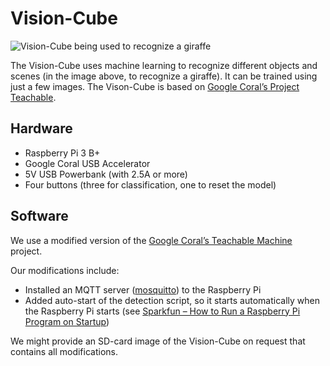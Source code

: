 # Vision-Cube

![Vision-Cube being used to recognize a giraffe](https://user-images.githubusercontent.com/1055819/170131673-8bb16d97-a157-46d0-bfd9-dd627f50dbe2.jpg)

The Vision-Cube uses machine learning to recognize different objects and scenes (in the image above, to recognize a giraffe). It can be trained using just a few images.
The Vison-Cube is based on [Google Coral’s Project Teachable](https://coral.ai/projects/teachable-machine/).

## Hardware

- Raspberry Pi 3 B+
- Google Coral USB Accelerator
- 5V USB Powerbank (with 2.5A or more)
- Four buttons (three for classification, one to reset the model)

## Software

We use a modified version of the [Google Coral’s Teachable Machine](https://github.com/google-coral/project-teachable) project.

Our modifications include:

- Installed an MQTT server ([mosquitto](https://mosquitto.org/)) to the Raspberry Pi
- Added auto-start of the detection script, so it starts automatically when the Raspberry Pi starts (see [Sparkfun – How to Run a Raspberry Pi Program on Startup](https://learn.sparkfun.com/tutorials/how-to-run-a-raspberry-pi-program-on-startup/all))

We might provide an SD-card image of the Vision-Cube on request that contains all modifications.
